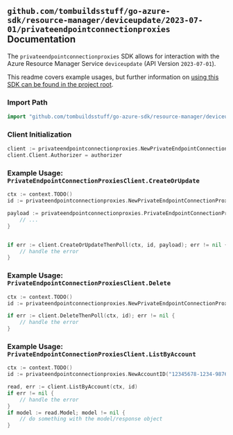 
## `github.com/tombuildsstuff/go-azure-sdk/resource-manager/deviceupdate/2023-07-01/privateendpointconnectionproxies` Documentation

The `privateendpointconnectionproxies` SDK allows for interaction with the Azure Resource Manager Service `deviceupdate` (API Version `2023-07-01`).

This readme covers example usages, but further information on [using this SDK can be found in the project root](https://github.com/tombuildsstuff/go-azure-sdk/tree/main/docs).

### Import Path

```go
import "github.com/tombuildsstuff/go-azure-sdk/resource-manager/deviceupdate/2023-07-01/privateendpointconnectionproxies"
```


### Client Initialization

```go
client := privateendpointconnectionproxies.NewPrivateEndpointConnectionProxiesClientWithBaseURI("https://management.azure.com")
client.Client.Authorizer = authorizer
```


### Example Usage: `PrivateEndpointConnectionProxiesClient.CreateOrUpdate`

```go
ctx := context.TODO()
id := privateendpointconnectionproxies.NewPrivateEndpointConnectionProxyID("12345678-1234-9876-4563-123456789012", "example-resource-group", "accountValue", "privateEndpointConnectionProxyIdValue")

payload := privateendpointconnectionproxies.PrivateEndpointConnectionProxy{
	// ...
}


if err := client.CreateOrUpdateThenPoll(ctx, id, payload); err != nil {
	// handle the error
}
```


### Example Usage: `PrivateEndpointConnectionProxiesClient.Delete`

```go
ctx := context.TODO()
id := privateendpointconnectionproxies.NewPrivateEndpointConnectionProxyID("12345678-1234-9876-4563-123456789012", "example-resource-group", "accountValue", "privateEndpointConnectionProxyIdValue")

if err := client.DeleteThenPoll(ctx, id); err != nil {
	// handle the error
}
```


### Example Usage: `PrivateEndpointConnectionProxiesClient.ListByAccount`

```go
ctx := context.TODO()
id := privateendpointconnectionproxies.NewAccountID("12345678-1234-9876-4563-123456789012", "example-resource-group", "accountValue")

read, err := client.ListByAccount(ctx, id)
if err != nil {
	// handle the error
}
if model := read.Model; model != nil {
	// do something with the model/response object
}
```
